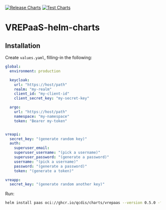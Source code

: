 [![Release Charts](https://github.com/QCDIS/VREPaaS-helm-charts/actions/workflows/release.yaml/badge.svg)](https://github.com/QCDIS/VREPaaS-helm-charts/actions/workflows/release.yaml)
[![Test Charts](https://github.com/QCDIS/VREPaaS-helm-charts/actions/workflows/test.yaml/badge.svg)](https://github.com/QCDIS/VREPaaS-helm-charts/actions/workflows/test.yaml)
# VREPaaS-helm-charts

## Installation

Create `values.yaml`, filling-in the following:

```yaml
global:
  environment: production

  keycloak:
    url: "https://host/path"
    realm: "my-realm"
    client_id: "my-client-id"
    client_secret_key: "my-secret-key"

  argo:
    url: "https://host/path"
    namespace: "my-namespace"
    token: "Bearer my-token"


vreapi:
  secret_key: "(generate random key)"
  auth:
    superuser_email:
    superuser_username: "(pick a username)"
    superuser_password: "(generate a password)"
    username: "(pick a username)"
    password: "(generate a password)"
    token: "(generate a token)"

vreapp:
  secret_key: "(generate random another key)"


```

Run:

```bash
helm install paas oci://ghcr.io/qcdis/charts/vrepaas --version 0.5.0 -f values.yaml
```

